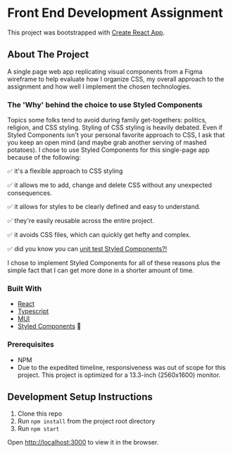 # Front End Development Assignment

This project was bootstrapped with [Create React App](https://github.com/facebook/create-react-app).

## About The Project

A single page web app replicating visual components from a Figma wireframe to help evaluate how I organize CSS, my overall approach to the assignment and how well I implement the chosen technologies. 

### The 'Why' behind the choice to use Styled Components
Topics some folks tend to avoid during family get-togethers: politics, religion, and CSS styling. Styling of CSS styling is heavily debated. Even if Styled Components isn't your personal favorite approach to CSS, I ask that you keep an open mind (and maybe grab another serving of mashed potatoes).
I chose to use Styled Components for this single-page app because of the following:

:white_check_mark: it's a flexible approach to CSS styling

:white_check_mark: it allows me to add, change and delete CSS without any unexpected consequences.

:white_check_mark: it allows for styles to be clearly defined and easy to understand.

:white_check_mark: they're easily reusable across the entire project.

:white_check_mark: it avoids CSS files, which can quickly get hefty and complex.

:white_check_mark: did you know you can [unit test Styled Components?!](https://github.com/styled-components/jest-styled-components)

I chose to implement Styled Components for all of these reasons plus the simple fact that I can get more done in a shorter amount of time.

### Built With

* [React](https://reactjs.org/)
* [Typescript](https://www.typescriptlang.org/)
* [MUI](https://mui.com/)
* [Styled Components](https://www.styled-components.com/) :nail_care:

### Prerequisites
* NPM
* Due to the expedited timeline, responsiveness was out of scope for this project. This project is optimized for a 13.3-inch (2560x1600) monitor.

## Development Setup Instructions
1. Clone this repo
2. Run `npm install` from the project root directory
3. Run `npm start`

Open [http://localhost:3000](http://localhost:3000) to view it in the browser.

